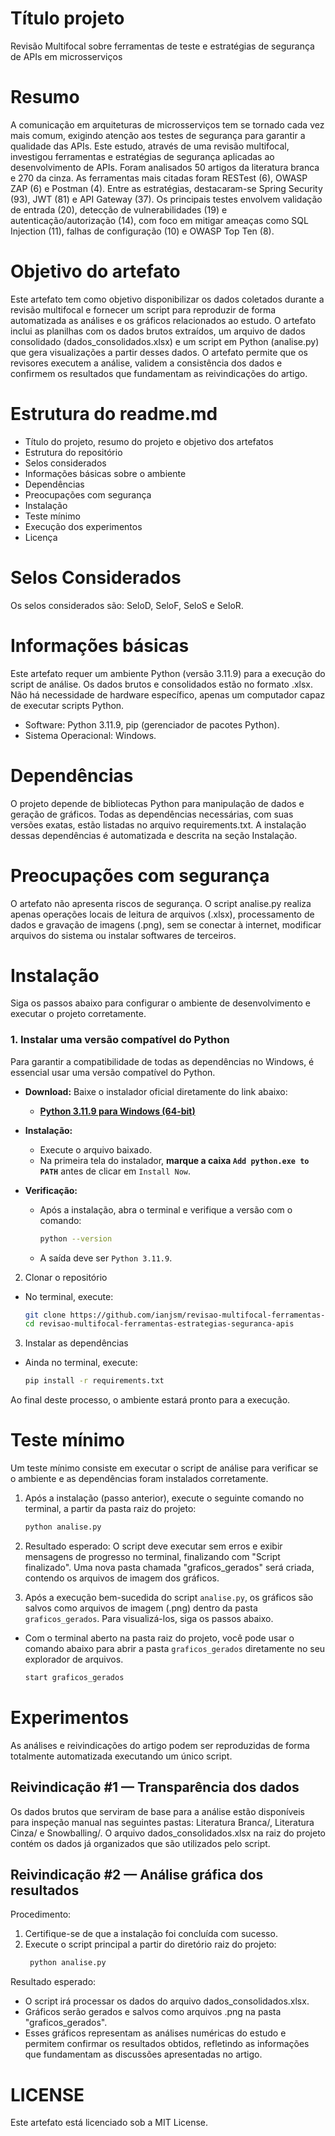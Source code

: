 # Título projeto
Revisão Multifocal sobre ferramentas de teste e estratégias de segurança de APIs em microsserviços

# Resumo
A comunicação em arquiteturas de microsserviços tem se tornado cada vez mais comum, exigindo atenção aos testes de segurança para garantir a qualidade das APIs. Este estudo, através de uma revisão multifocal, investigou ferramentas e estratégias de segurança aplicadas ao desenvolvimento de APIs. Foram analisados 50 artigos da literatura branca e 270 da cinza. As ferramentas mais citadas foram RESTest (6), OWASP ZAP (6) e Postman (4). Entre as estratégias, destacaram-se Spring Security (93), JWT (81) e API Gateway (37). Os principais testes envolvem validação de entrada (20), detecção de vulnerabilidades (19) e autenticação/autorização (14), com foco em mitigar ameaças como SQL Injection (11), falhas de configuração (10) e OWASP Top Ten (8).

# Objetivo do artefato
Este artefato tem como objetivo disponibilizar os dados coletados durante a revisão multifocal e fornecer um script para reproduzir de forma automatizada as análises e os gráficos relacionados ao estudo. O artefato inclui as planilhas com os dados brutos extraídos, um arquivo de dados consolidado (dados_consolidados.xlsx) e um script em Python (analise.py) que gera visualizações a partir desses dados. O artefato permite que os revisores executem a análise, validem a consistência dos dados e confirmem os resultados que fundamentam as reivindicações do artigo.

# Estrutura do readme.md
- Título do projeto, resumo do projeto e objetivo dos artefatos
- Estrutura do repositório
- Selos considerados
- Informações básicas sobre o ambiente
- Dependências
- Preocupações com segurança
- Instalação
- Teste mínimo
- Execução dos experimentos
- Licença

# Selos Considerados

Os selos considerados são: SeloD, SeloF, SeloS e SeloR.

# Informações básicas

Este artefato requer um ambiente Python (versão 3.11.9) para a execução do script de análise. Os dados brutos e consolidados estão no formato .xlsx. Não há necessidade de hardware específico, apenas um computador capaz de executar scripts Python.

- Software: Python 3.11.9, pip (gerenciador de pacotes Python).
- Sistema Operacional: Windows.

# Dependências

O projeto depende de bibliotecas Python para manipulação de dados e geração de gráficos. Todas as dependências necessárias, com suas versões exatas, estão listadas no arquivo requirements.txt. A instalação dessas dependências é automatizada e descrita na seção Instalação.

# Preocupações com segurança

O artefato não apresenta riscos de segurança. O script analise.py realiza apenas operações locais de leitura de arquivos (.xlsx), processamento de dados e gravação de imagens (.png), sem se conectar à internet, modificar arquivos do sistema ou instalar softwares de terceiros.

# Instalação

Siga os passos abaixo para configurar o ambiente de desenvolvimento e executar o projeto corretamente.

### 1. Instalar uma versão compatível do Python

Para garantir a compatibilidade de todas as dependências no Windows, é essencial usar uma versão compatível do Python.

- **Download:** Baixe o instalador oficial diretamente do link abaixo:
  - [**Python 3.11.9 para Windows (64-bit)**](https://www.python.org/downloads/release/python-3119/)

- **Instalação:**
  - Execute o arquivo baixado.
  - Na primeira tela do instalador, **marque a caixa `Add python.exe to PATH`** antes de clicar em `Install Now`.
  
- **Verificação:**
  - Após a instalação, abra o terminal e verifique a versão com o comando:
    ```bash
    python --version
    ```
  - A saída deve ser `Python 3.11.9`.

2. Clonar o repositório
- No terminal, execute:
   ```bash
   git clone https://github.com/ianjsm/revisao-multifocal-ferramentas-estrategias-seguranca-apis.git
   cd revisao-multifocal-ferramentas-estrategias-seguranca-apis
   ```

3. Instalar as dependências
- Ainda no terminal, execute:
   ```bash
   pip install -r requirements.txt
   ```
   
Ao final deste processo, o ambiente estará pronto para a execução.

# Teste mínimo

Um teste mínimo consiste em executar o script de análise para verificar se o ambiente e as dependências foram instalados corretamente.

1. Após a instalação (passo anterior), execute o seguinte comando no terminal, a partir da pasta raiz do projeto:
    ```bash
    python analise.py
    ```
2. Resultado esperado: O script deve executar sem erros e exibir mensagens de progresso no terminal, finalizando com "Script finalizado". Uma nova pasta chamada "graficos_gerados" será criada, contendo os arquivos de imagem dos gráficos.

3. Após a execução bem-sucedida do script `analise.py`, os gráficos são salvos como arquivos de imagem (.png) dentro da pasta `graficos_gerados`. Para visualizá-los, siga os passos abaixo.

- Com o terminal aberto na pasta raiz do projeto, você pode usar o comando abaixo para abrir a pasta `graficos_gerados` diretamente no seu explorador de arquivos.
  ```bash
  start graficos_gerados
  ```

# Experimentos

As análises e reivindicações do artigo podem ser reproduzidas de forma totalmente automatizada executando um único script.

## Reivindicação #1 — Transparência dos dados
Os dados brutos que serviram de base para a análise estão disponíveis para inspeção manual nas seguintes pastas: Literatura Branca/, Literatura Cinza/ e Snowballing/. O arquivo dados_consolidados.xlsx na raiz do projeto contém os dados já organizados que são utilizados pelo script.

## Reivindicação #2 — Análise gráfica dos resultados
Procedimento:
1. Certifique-se de que a instalação foi concluída com sucesso.
2. Execute o script principal a partir do diretório raiz do projeto:
   ```bash
    python analise.py
   ```

Resultado esperado:
- O script irá processar os dados do arquivo dados_consolidados.xlsx.
- Gráficos serão gerados e salvos como arquivos .png na pasta "graficos_gerados".
- Esses gráficos representam as análises numéricas do estudo e permitem confirmar os resultados obtidos, refletindo as informações que fundamentam as discussões apresentadas no artigo.

# LICENSE

Este artefato está licenciado sob a MIT License.
